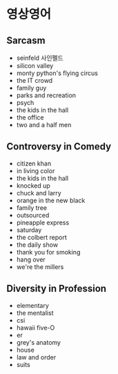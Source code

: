 영상영어
===

Sarcasm
---
- seinfeld 사인펠드
- silicon valley
- monty python's flying circus
- the IT crowd
- family guy
- parks and recreation
- psych
- the kids in the hall
- the office
- two and a half men

Controversy in Comedy
---
- citizen khan
- in living color
- the kids in the hall
- knocked up
- chuck and larry
- orange in the new black
- family tree
- outsourced
- pineapple express
- saturday
- the colbert report
- the daily show
- thank you for smoking
- hang over
- we're the millers

Diversity in Profession
---
- elementary
- the mentalist
- csi
- hawaii five-O
- er
- grey's anatomy
- house
- law and order
- suits
